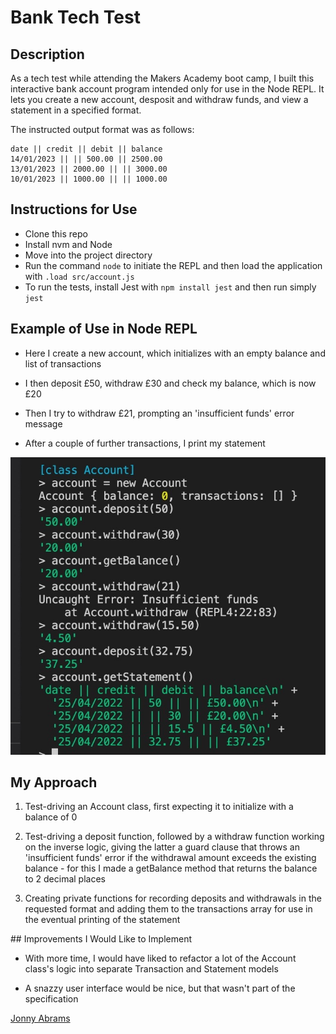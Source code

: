 # Bank Tech Test

## Description

As a tech test while attending the Makers Academy boot camp, I built this interactive bank account program intended only for use in the Node REPL. It lets you create a new account, desposit and withdraw funds, and view a statement in a specified format.

The instructed output format was as follows:

```
date || credit || debit || balance
14/01/2023 || || 500.00 || 2500.00
13/01/2023 || 2000.00 || || 3000.00
10/01/2023 || 1000.00 || || 1000.00
```

## Instructions for Use

* Clone this repo
* Install nvm and Node
* Move into the project directory
* Run the command `node` to initiate the REPL and then load the application with `.load src/account.js`
* To run the tests, install Jest with `npm install jest` and then run simply `jest`

## Example of Use in Node REPL

* Here I create a new account, which initializes with an empty balance and list of transactions

* I then deposit £50, withdraw £30 and check my balance, which is now £20

* Then I try to withdraw £21, prompting an 'insufficient funds' error message

* After a couple of further transactions, I print my statement

<img src="images/bank-tech-test.jpg">

## My Approach

1. Test-driving an Account class, first expecting it to initialize with a balance of 0

2. Test-driving a deposit function, followed by a withdraw function working on the inverse logic, giving the latter a guard clause that throws an 'insufficient funds' error if the withdrawal amount exceeds the existing balance - for this I made a getBalance method that returns the balance to 2 decimal places

3. Creating private functions for recording deposits and withdrawals in the requested format and adding them to the transactions array for use in the eventual printing of the statement

## Improvements I Would Like to Implement

* With more time, I would have liked to refactor a lot of the Account class's logic into separate Transaction and Statement models

* A snazzy user interface would be nice, but that wasn't part of the specification

[Jonny Abrams](https://github.com/jonnyabrams)